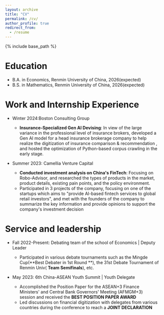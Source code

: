 ```yaml
---
layout: archive
title: "CV"
permalink: /cv/
author_profile: true
redirect_from:
  - /resume
---
```


{% include base_path %}

Education
======
* B.A. in Economics, Renmin University of China, 2026(expected)
* B.S. in Mathematics, Renmin University of China, 2026(expected)


Work and Internship Experience
======
* Winter 2024:Boston Consulting Group
  * **Insurance-Specialized Gen AI Devising**: In view of the large variance in the professional level of insurance brokers, developed a Gen AI model for a head insurance brokerage company to help realize the digitization of insurance comparison & recommendation , and hosted the optimization of Python-based corpus crawling in the early stage.

* Summer 2023: Camellia Venture Capital
  * **Conducted investment analysis on China's FinTech**: Focusing on Robo-Advisor, and researched the types of products in the market, product details, existing pain points, and the policy environment.
  * Participated in 3 projects of the company, focusing on one of the startups which aims to "provide AI-based fintech services to global retail investors", and met with the founders of the company to summarize the key information and provide opinions to support the company's investment decision

 
<!--
* Spring 2024: Academic Pages Collaborator
  * Github University
  * Duties includes: Updates and improvements to template
  * Supervisor: The Users

* Fall 2015: Research Assistant
  * Github University
  * Duties included: Merging pull requests
  * Supervisor: Professor Hub

* Summer 2015: Research Assistant
  * Github University
  * Duties included: Tagging issues
  * Supervisor: Professor Git
 -->

 <!--
Skills
======
* Skill 1
* Skill 2
  * Sub-skill 2.1
  * Sub-skill 2.2
  * Sub-skill 2.3
* Skill 3
-->

<!--
Publications
======
  <ul>{% for post in site.publications reversed %}
    {% include archive-single-cv.html %}
  {% endfor %}</ul>
-->

<!--
Talks
======
  <ul>{% for post in site.talks reversed %}
    {% include archive-single-talk-cv.html  %}
  {% endfor %}</ul>
-->

<!--Teaching
======
  <ul>{% for post in site.teaching reversed %}
    {% include archive-single-cv.html %}
  {% endfor %}</ul>
-->

Service and leadership
======
* Fall 2022-Present: Debating team of the school of Economics | Deputy Leader
  * Participated in various debate tournaments such as the Mingde Cup(**Best Debater in 1st Round **), the 31st Debate Tournament of Renmin Univ( **Team Semifinals**), etc.

* May 2023: 6th China-ASEAN Youth Summit | Youth Delegate
  * Accomplished the Position Paper for the ASEAN+3 Finance Ministers' and Central Bank Governors' Meeting (AFMGM+3) session and received the **BEST POSITION PAPER AWARD**
  * Led discussions on financial digitization with delegates from various countries during the conference to reach a **JOINT DECLARATION**

